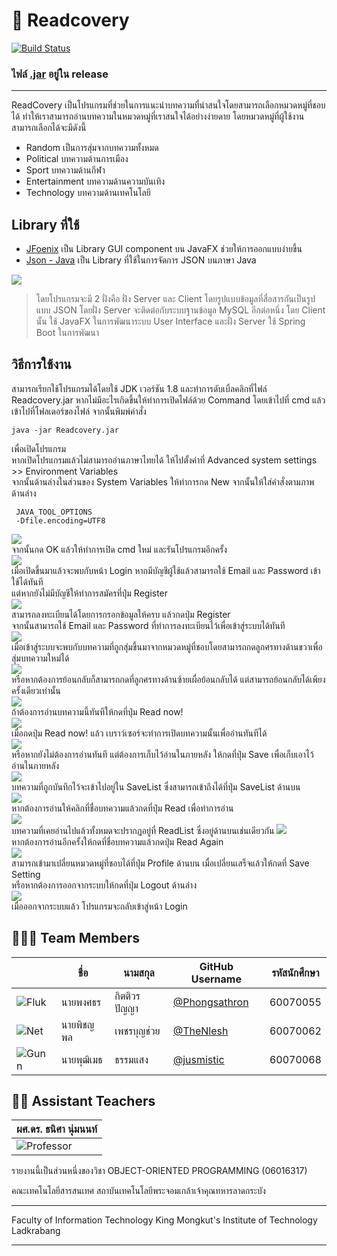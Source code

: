 # 📖 Readcovery
[![Build Status](https://travis-ci.org/joemccann/dillinger.svg?branch=master)](https://travis-ci.org/joemccann/dillinger)  
### ไฟล์ [.jar](https://github.com/oop-it-kmitl-61/ReadCovery/releases/download/Final/ReadCovery.jar) อยู่ใน release
***
ReadCovery เป็นโปรแกรมที่ช่วยในการแนะนำบทความที่น่าสนใจโดยสามารถเลือกหมวดหมู่ที่ชอบได้ ทำให้เราสามารถอ่านบทความในหมวดหมู่ที่เราสนใจได้อย่างง่ายดาย
โดยหมวดหมู่ที่ผู้ใช้งานสามารถเลือกได้จะมีดังนี้

  - Random เป็นการสุ่มจากบทความทั้งหมด
  - Political บทความด้านการเมือง
  - Sport บทความด้านกีฬา
  - Entertainment บทความด้านความบันเทิง
  - Technology บทความด้านเทคโนโลยี
## Library ที่ใช้
  - [JFoenix](https://github.com/jfoenixadmin/JFoenix) เป็น Library GUI component บน JavaFX ช่วยให้การออกแบบง่ายขึ้น
  - [Json - Java](https://github.com/stleary/JSON-java) เป็น Library ที่ใช้ในการจัดการ JSON บนภาษา Java
  
  ![](https://github.com/Phongsathron/ReadCovery/blob/GUI/src/img/Working.png)    

> โดยโปรแกรมจะมี 2 ฝั่งคือ ฝั่ง Server และ Client โดยรูปแบบข้อมูลที่สื่อสารกันเป็นรูปแบบ JSON โดยฝั่ง Server จะติดต่อกับระบบฐานข้อมูล MySQL อีกต่อหนึ่ง โดย Client นั้น ใช้ JavaFX ในการพัฒนาระบบ User Interface และฝั่ง Server ใช้ Spring Boot ในการพัฒนา
## วิธีการใช้งาน

  สามารถเรียกใช้โปรแกรมได้โดยใช้ JDK  เวอร์ชัน 1.8 และทำการดับเบิ้ลคลิกที่ไฟล์ Readcovery.jar 
  หากไม่มีอะไรเกิดขึ้นให้ทำการเปิดไฟล์ด้วย Command โดยเข้าไปที่ cmd แล้วเข้าไปที่โฟลเดอร์ของไฟล์
  จากนั้นพิมพ์คำสั่ง
   ```
   java -jar Readcovery.jar
   ```
  เพื่อเปิดโปรแกรม  
  หากเปิดโปรแกรมแล้วไม่สามารถอ่านภาษาไทยได้ ให้ไปตั้งค่าที่ Advanced system settings >> Environment Variables  
  จากนั้นด้านล่างในส่วนของ System Variables ให้ทำการกด New จากนั้นให้ใส่คำสั่งตามภาพด้านล่าง  
  ```
   JAVA_TOOL_OPTIONS
   -Dfile.encoding=UTF8
   ```
  ![](https://github.com/Phongsathron/ReadCovery/blob/GUI/src/img/setting.png)  
  จากนั้นกด OK แล้วให้ทำการเปิด cmd ใหม่ และรันโปรแกรมอีกครั้ง  
  ![](https://github.com/Phongsathron/ReadCovery/blob/GUI/src/img/Login.png)    
  เมื่อเปิดขึ้นมาแล้วจะพบกับหน้า Login หากมีบัญชีผู้ใช้แล้วสามารถใช้ Email และ Password เข้าใช้ได้ทันที  
  แต่หากยังไม่มีบัญชีให้ทำการสมัครที่ปุ่ม Register    
  ![](https://github.com/Phongsathron/ReadCovery/blob/GUI/src/img/register.png)    
  สามารถลงทะเบียนได้โดยการกรอกข้อมูลให้ครบ แล้วกดปุ่ม Register  
  จากนั้นสามารถใช้ Email และ Password ที่ทำการลงทะเบียนไว้เพื่อเข้าสู่ระบบได้ทันที    
  ![](https://github.com/Phongsathron/ReadCovery/blob/GUI/src/img/next.png)    
  เมื่อเข้าสู่ระบบจะพบกับบทความที่ถูกสุ่มขึ้นมาจากหมวดหมู่ที่ชอบโดยสามารถกดลูกศรทางด้านขวาเพื่อสุ่มบทความใหม่ได้    
  ![](https://github.com/Phongsathron/ReadCovery/blob/GUI/src/img/back.png)    
หรือหากต้องการย้อนกลับก็สามารถกดที่ลูกศรทางด้านซ้ายเผื่อย้อนกลับได้ แต่สามารถย้อนกลับได้เพียงครั้งเดียวเท่านั้น    
 ![](https://github.com/Phongsathron/ReadCovery/blob/GUI/src/img/readnow.png)    
ถ้าต้องการอ่านบทความนี้ทันทีให้กดที่ปุ่ม Read now!    
 ![](https://github.com/Phongsathron/ReadCovery/blob/GUI/src/img/open.png)    
เมื่อกดปุ่ม Read now! แล้ว เบราว์เซอร์จะทำการเปิดบทความนั้นเพื่ออ่านทันทีได้    
 ![](https://github.com/Phongsathron/ReadCovery/blob/GUI/src/img/save.png)    
หรือหากยังไม่ต้องการอ่านทันที แต่ต้องการเก็บไว้อ่านในภายหลัง ให้กดที่ปุ่ม Save
เพื่อเก็บเอาไว้อ่านในภายหลัง    
![](https://github.com/Phongsathron/ReadCovery/blob/GUI/src/img/saveList.png)    
บทความที่ถูกบันทึกไว้จะเข้าไปอยู่ใน SaveList ซึ่งสามารถเข้าถึงได้ที่ปุ่ม SaveList ด้านบน    
![](https://github.com/Phongsathron/ReadCovery/blob/GUI/src/img/ReadInSaveList.png)    
หากต้องการอ่านให้คลิกที่ชื่อบทความแล้วกดที่ปุ่ม Read เพื่อทำการอ่าน    
 ![](https://github.com/Phongsathron/ReadCovery/blob/GUI/src/img/ReadList.png)    
บทความที่เคยอ่านไปแล้วทั้งหมดจะปรากฏอยู่ที่ ReadList ซึ่งอยู่ด้านบนเช่นเดียวกัน
![](https://github.com/Phongsathron/ReadCovery/blob/GUI/src/img/ReadAgain.png)    
หากต้องการอ่านอีกครั้งให้กดที่ชื่อบทความแล้วกดปุ่ม Read Again    
![](https://github.com/Phongsathron/ReadCovery/blob/GUI/src/img/edit.png)    
สามารถเข้ามาเปลี่ยนหมวดหมู่ที่ชอบได้ที่ปุ่ม Profile ด้านบน เมื่อเปลี่ยนเสร็จแล้วให้กดที่ Save Setting  
หรือหากต้องการออกจากระบบให้กดที่ปุ่ม Logout ด้านล่าง    
![](https://github.com/Phongsathron/ReadCovery/blob/GUI/src/img/Login.png)    
เมื่อออกจากระบบแล้ว โปรแกรมจะกลับเข้าสู่หน้า Login    
 ## 👨‍👨‍👦 Team Members
|  | ชื่อ | นามสกุล | GitHub Username | รหัสนักศึกษา |
|--|--|--|--|--|
| ![Fluk](https://github.com/Phongsathron/ReadCovery/blob/GUI/src/img/Fluke.png) | นายพงศธร| กิตติวรปัญญา | [@Phongsathron](https://github.com/Phongsathron) | 60070055 |
| ![Net](https://github.com/Phongsathron/ReadCovery/blob/GUI/src/img/Net.png) | นายพิชญพล| เพชรบุญช่วย | [@TheNlesh](https://github.com/TheNlesh) | 60070062 |
| ![Gunn](https://github.com/Phongsathron/ReadCovery/blob/GUI/src/img/Gunn.png) | นายพุฒิเมธ | ธรรมแสง | [@jusmistic](https://github.com/jusmistic) | 60070068|


## 👩‍🏫 Assistant Teachers
| ผศ.ดร. ธนิศา นุ่มนนท์  |
| ------ |
| ![Professor](https://github.com/Phongsathron/ReadCovery/blob/GUI/src/img/Professor.png)

รายงานนี้เป็นส่วนหนึ่งของวิชา OBJECT-ORIENTED PROGRAMMING (06016317)

คณะเทคโนโลยีสารสนเทศ สถาบันเทคโนโลยีพระจอมเกล้าเจ้าคุณทหารลาดกระบัง
***

Faculty of Information Technology
King Mongkut's Institute of Technology Ladkrabang

***
